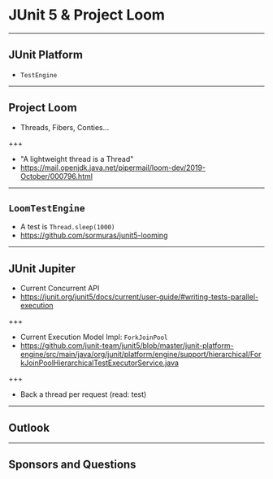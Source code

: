 # JUnit 5 & Project Loom

---

## JUnit Platform

- `TestEngine`

---

## Project Loom

- Threads, Fibers, Conties...

+++

- "A lightweight thread is a Thread"
- https://mail.openjdk.java.net/pipermail/loom-dev/2019-October/000796.html

---

## `LoomTestEngine`

- A test is `Thread.sleep(1000)`
- https://github.com/sormuras/junit5-looming

---

## JUnit Jupiter

- Current Concurrent API
- https://junit.org/junit5/docs/current/user-guide/#writing-tests-parallel-execution

+++

- Current Execution Model Impl: `ForkJoinPool`
- https://github.com/junit-team/junit5/blob/master/junit-platform-engine/src/main/java/org/junit/platform/engine/support/hierarchical/ForkJoinPoolHierarchicalTestExecutorService.java

+++

- Back a thread per request (read: test)

---

## Outlook

---

## Sponsors and Questions


